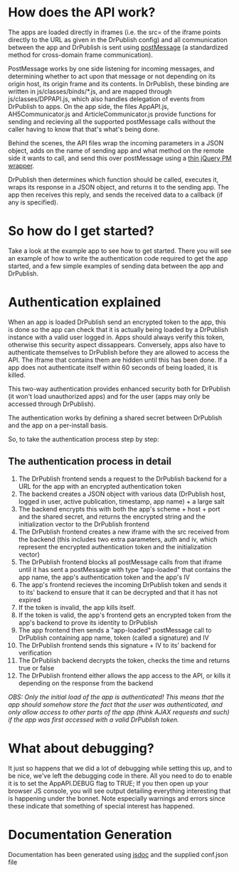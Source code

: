 How does the API work?
==========================
The apps are loaded directly in iframes (i.e. the src= of the iframe points directly to the URL as given in the DrPublish config) and all communication between the app and DrPublish is sent using [postMessage](https://developer.mozilla.org/en/DOM/window.postMessage) (a standardized method for cross-domain frame communication).

PostMessage works by one side listening for incoming messages, and determining whether to act upon that message or not depending on its origin host, its origin frame and its contents.
In DrPublish, these binding are written in js/classes/binds/\*.js, and are mapped through js/classes/DPPAPI.js, which also handles delegation of events from DrPublish to apps.
On the app side, the files AppAPI.js, AH5Communicator.js and ArticleCommunicator.js provide functions for sending and recieving all the supported postMessage calls without the caller having to know that that's what's being done.

Behind the scenes, the API files wrap the incoming parameters in a JSON object, adds on the name of sending app and what method on the remote side it wants to call, and send this over postMessage using a [thin jQuery PM wrapper](http://postmessage.freebaseapps.com/).

DrPublish then determines which function should be called, executes it, wraps its response in a JSON object, and returns it to the sending app. The app then receives this reply, and sends the received data to a callback (if any is specified).

So how do I get started?
================
Take a look at the example app to see how to get started. There you will see an example of how to write the authentication code required to get the app started, and a few simple examples of sending data between the app and DrPublish.

Authentication explained
==============
When an app is loaded DrPublish send an encrypted token to the app, this is done so the app can check that it is actually being loaded by a DrPublish instance with a valid user logged in. Apps should always verify this token, otherwise this security aspect dissappears.
Conversely, apps also have to authenticate themselves to DrPublish before they are allowed to access the API. The iframe that contains them are hidden until this has been done.
If a app does not authenticate itself within 60 seconds of being loaded, it is killed.

This two-way authentication provides enhanced security both for DrPublish (it won't load unauthorized apps) and for the user (apps may only be accessed through DrPublish).

The authentication works by defining a shared secret between DrPublish and the app on a per-install basis.

So, to take the authentication process step by step:

The authentication process in detail
----------------
1. The DrPublish frontend sends a request to the DrPublish backend for a URL for the app with an encrypted authentication token
2. The backend creates a JSON object with various data (DrPublish host, logged in user, active publication, timestamp, app name) + a large salt
3. The backend encrypts this with both the app's scheme + host + port and the shared secret, and returns the encrypted string and the initialization vector to the DrPublish frontend
4. The DrPublish frontend creates a new iframe with the src received from the backend (this includes two extra parameters, auth and iv, which represent the encrypted authentication token and the initialization vector)
5. The DrPublish frontend blocks all postMessage calls from that iframe until it has sent a postMessage with type "app-loaded" that contains the app name, the app's authentication token and the app's IV
6. The app's frontend recieves the incoming DrPublish token and sends it to its' backend to ensure that it can be decrypted and that it has not expired
7. If the token is invalid, the app kills itself.
8. If the token is valid, the app's frontend gets an encrypted token from the app's backend to prove its identity to DrPublish
10. The app frontend then sends a "app-loaded" postMessage call to DrPublish containing app name, token (called a signature) and IV
11. The DrPublish frontend sends this signature + IV to its' backend for verification
12. The DrPublish backend decrypts the token, checks the time and returns true or false
13. The DrPublish frontend either allows the app access to the API, or kills it depending on the response from the backend

*OBS: Only the initial load of the app is authenticated! This means that the app should somehow store the fact that the user was authenticated, and only allow access to other parts of the app (think AJAX requests and such) if the app was first accessed with a valid DrPublish token.*

What about debugging?
=====================
It just so happens that we did a lot of debugging while setting this up, and to be nice, we've left the debugging code in there. All you need to do to enable it is to set the AppAPI.DEBUG flag to TRUE;
If you then open up your browser JS console, you will see output detailing everything interesting that is happening under the bonnet.
Note especially warnings and errors since these indicate that something of special interest has happened.

Documentation Generation
========================
Documentation has been generated using [jsdoc](https://github.com/jsdoc3/jsdoc) and the supplied conf.json file
